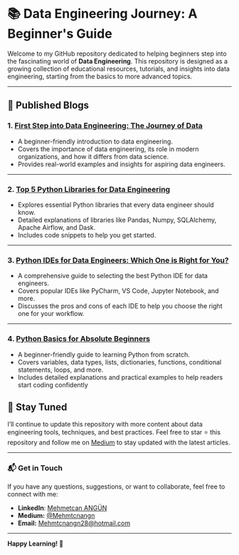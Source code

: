 # 📚 Data Engineering Journey: A Beginner's Guide

Welcome to my GitHub repository dedicated to helping beginners step into the fascinating world of **Data Engineering**. This repository is designed as a growing collection of educational resources, tutorials, and insights into data engineering, starting from the basics to more advanced topics.

---

## 🌟 Published Blogs

### 1. [First Step into Data Engineering: The Journey of Data](https://medium.com/@Mehmtcnangn/first-step-into-data-engineering-the-journey-of-data-4a96aff2e664)
- A beginner-friendly introduction to data engineering.
- Covers the importance of data engineering, its role in modern organizations, and how it differs from data science.
- Provides real-world examples and insights for aspiring data engineers.

---

### 2. [Top 5 Python Libraries for Data Engineering](https://medium.com/@Mehmtcnangn/top-5-python-libraries-for-data-engineering-3926fb795ce6)
- Explores essential Python libraries that every data engineer should know.
- Detailed explanations of libraries like Pandas, Numpy, SQLAlchemy, Apache Airflow, and Dask.
- Includes code snippets to help you get started.

---

### 3. [Python IDEs for Data Engineers: Which One is Right for You?](https://medium.com/@Mehmtcnangn/python-ides-for-data-engineers-which-one-is-right-for-you-697dedcbad73)
- A comprehensive guide to selecting the best Python IDE for data engineers.
- Covers popular IDEs like PyCharm, VS Code, Jupyter Notebook, and more.
- Discusses the pros and cons of each IDE to help you choose the right one for your workflow.

---

### 4. [Python Basics for Absolute Beginners](https://medium.com/@Mehmtcnangn/python-basics-for-absolute-beginners-505f6456a008)
- A beginner-friendly guide to learning Python from scratch.
- Covers variables, data types, lists, dictionaries, functions, conditional statements, loops, and more.
- Includes detailed explanations and practical examples to help readers start coding confidently

## 🚀 Stay Tuned
I’ll continue to update this repository with more content about data engineering tools, techniques, and best practices. Feel free to star ⭐ this repository and follow me on [Medium](https://medium.com/@Mehmtcnangn) to stay updated with the latest articles.

---

### 📬 Get in Touch
If you have any questions, suggestions, or want to collaborate, feel free to connect with me:
- **LinkedIn**: [Mehmetcan ANGÜN](https://www.linkedin.com/in/mehmetcan-angün-28353406-ma)   
- **Medium:** [@Mehmtcnangn](https://medium.com/@Mehmtcnangn)
- **Email:** Mehmtcnangn28@hotmail.com

---

**Happy Learning! 🌟**

